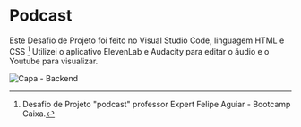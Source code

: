 # Podcast

Este Desafio de Projeto foi feito no Visual Studio Code, linguagem HTML e CSS [^1]
Utilizei o aplicativo ElevenLab e Audacity para editar o áudio e o Youtube para visualizar.

![Capa - Backend](https://github.com/user-attachments/assets/997bb2d8-b791-4c3f-b251-ab48a93ea2fe)

[^1]: Desafio de Projeto "podcast" professor Expert Felipe Aguiar - Bootcamp Caixa.
